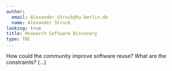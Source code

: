 ```yaml
---
author:
  email: Alexander.Struck@hu-berlin.de
  name: Alexander Struck
looking: true
title: Research Software Discovery
type: TBC
...
```


How could the community improve software reuse? What are the constraints? (…)
